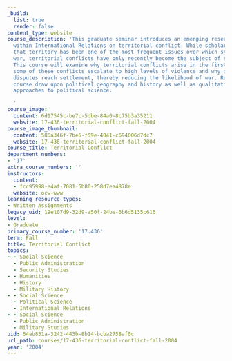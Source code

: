 ```yaml
---
_build:
  list: true
  render: false
content_type: website
course_description: 'This graduate seminar introduces an emerging research program
  within International Relations on territorial conflict. While scholars have recognized
  that territory has been one of the most frequent issues over which states go to
  war, territorial conflicts have only recently become the subject of systematic study.
  This course will examine why territorial conflicts arise in the first place, why
  some of these conflicts escalate to high levels of violence and why other territorial
  disputes reach settlement, thereby reducing the likelihood of war. Readings in the
  course draw upon political geography and history as well as qualitative and quantitative
  approaches to political science.

  '
course_image:
  content: 6d17545c-be7c-5dbe-84a0-8c75b3a35211
  website: 17-436-territorial-conflict-fall-2004
course_image_thumbnail:
  content: 586a346f-7be6-f59e-4041-c694006d7dc7
  website: 17-436-territorial-conflict-fall-2004
course_title: Territorial Conflict
department_numbers:
- '17'
extra_course_numbers: ''
instructors:
  content:
  - fcc95998-e4af-7081-5b80-258d7ea4878e
  website: ocw-www
learning_resource_types:
- Written Assignments
legacy_uid: 19e107d9-32d9-a50f-24be-6b6d5135c616
level:
- Graduate
primary_course_number: '17.436'
term: Fall
title: Territorial Conflict
topics:
- - Social Science
  - Public Administration
  - Security Studies
- - Humanities
  - History
  - Military History
- - Social Science
  - Political Science
  - International Relations
- - Social Science
  - Public Administration
  - Military Studies
uid: 64ab831a-3242-443b-8b14-bcba2758af0c
url_path: courses/17-436-territorial-conflict-fall-2004
year: '2004'
---
```

